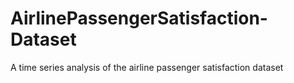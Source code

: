 # AirlinePassengerSatisfaction-Dataset
A time series analysis of the airline passenger satisfaction dataset
